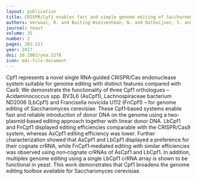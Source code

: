```yaml
---
layout: publication
title: CRISPR/Cpf1 enables fast and simple genome editing of Saccharomyces cerevisiae
authors: Verwaal, R. and Buiting-Wiessenhaan, N. and Dalhuijsen, S. and Roubos, J. A.
journal: Yeast
volume: 35
number: 2
pages: 201-211
year: 2017
doi: 10.1002/yea.3278
icon: mdi-file-document
---
```

Cpf1 represents a novel single RNA‐guided CRISPR/Cas endonuclease system suitable for genome editing with distinct features compared with Cas9. We demonstrate the functionality of three Cpf1 orthologues – Acidaminococcus spp. BV3L6 (AsCpf1), Lachnospiraceae bacterium ND2006 (LbCpf1) and Francisella novicida U112 (FnCpf1) – for genome editing of Saccharomyces cerevisiae. These Cpf1‐based systems enable fast and reliable introduction of donor DNA on the genome using a two‐plasmid‐based editing approach together with linear donor DNA. LbCpf1 and FnCpf1 displayed editing efficiencies comparable with the CRISPR/Cas9 system, whereas AsCpf1 editing efficiency was lower. Further characterization showed that AsCpf1 and LbCpf1 displayed a preference for their cognate crRNA, while FnCpf1‐mediated editing with similar efficiencies was observed using non‐cognate crRNAs of AsCpf1 and LbCpf1. In addition, multiplex genome editing using a single LbCpf1 crRNA array is shown to be functional in yeast. This work demonstrates that Cpf1 broadens the genome editing toolbox available for Saccharomyces cerevisiae.
